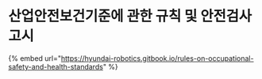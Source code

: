 # 산업안전보건기준에 관한 규칙 및 안전검사 고시

{% embed url="https://hyundai-robotics.gitbook.io/rules-on-occupational-safety-and-health-standards" %}
